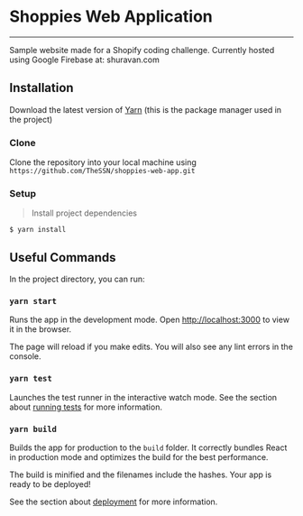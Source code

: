 # Shoppies Web Application
***
Sample website made for a Shopify coding challenge.
Currently hosted using Google Firebase at: shuravan.com

## Installation
Download the latest version of [Yarn](https://classic.yarnpkg.com/en/docs/install/#windows-stable) (this is the package manager used in the project)

### Clone
Clone the repository into your local machine using `https://github.com/TheSSN/shoppies-web-app.git`

### Setup
> Install project dependencies
```shell
$ yarn install
```

## Useful Commands
In the project directory, you can run:

### `yarn start`

Runs the app in the development mode.
Open [http://localhost:3000](http://localhost:3000) to view it in the browser.

The page will reload if you make edits.
You will also see any lint errors in the console.

### `yarn test`

Launches the test runner in the interactive watch mode.
See the section about [running tests](https://facebook.github.io/create-react-app/docs/running-tests) for more information.

### `yarn build`

Builds the app for production to the `build` folder.
It correctly bundles React in production mode and optimizes the build for the best performance.

The build is minified and the filenames include the hashes.
Your app is ready to be deployed!

See the section about [deployment](https://facebook.github.io/create-react-app/docs/deployment) for more information.